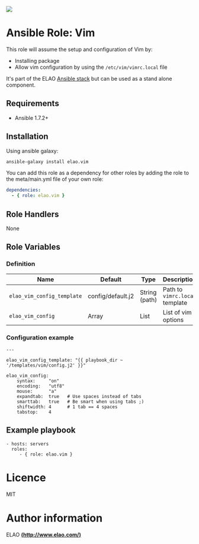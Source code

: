 <img src="http://www.elao.com/images/corpo/logo_red_small.png"/>

# Ansible Role: Vim

This role will assume the setup and configuration of Vim by:
- Installing package
- Allow vim configuration by using the `/etc/vim/vimrc.local` file

It's part of the ELAO [Ansible stack](http://ansible.elao.com) but can be used as a stand alone component.

## Requirements

- Ansible 1.7.2+

## Installation

Using ansible galaxy:

```bash
ansible-galaxy install elao.vim
```
You can add this role as a dependency for other roles by adding the role to the meta/main.yml file of your own role:

```yaml
dependencies:
  - { role: elao.vim }
```

## Role Handlers

None

## Role Variables

### Definition

|Name|Default|Type|Description|
|----|----|-----------|-------|
`elao_vim_config_template`|config/default.j2|String (path)|Path to `vimrc.local` template
`elao_vim_config`|Array|List|List of vim options

### Configuration example

```
---

elao_vim_config_template: "{{ playbook_dir ~ '/templates/vim/config.j2' }}"

elao_vim_config:
    syntax:     "on"
    encoding:   "utf8"
    mouse:      "a"
    expandtab:  true   # Use spaces instead of tabs
    smarttab:   true   # Be smart when using tabs ;)
    shiftwidth: 4      # 1 tab == 4 spaces
    tabstop:    4
```

## Example playbook

    - hosts: servers
      roles:
         - { role: elao.vim }

# Licence

MIT

# Author information

ELAO [**(http://www.elao.com/)**](http://www.elao.com)
